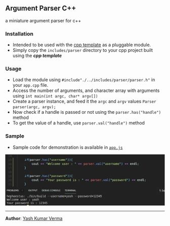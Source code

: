 ## Argument Parser C++

a miniature argument parser for c++

### Installation

- Intended to be used with the [cpp template](https://github.com/YashKumarVerma/cpp-template) as a pluggable module.
- Simply copy the `includes/parser` directory to your cpp project built using the **_cpp template_**

### Usage

- Load the module using `#include"./../includes/parser/parser.h"` in your `app.cpp` file.
- Access the number of arguments, and character array with arguments using `int main(int argc, char* argv[])`
- Create a parser instance, and feed it the `argc` and `argv` values `Parser parser(argc, argv);`
- Now check if a handle is passed or not using the `parser.has("handle")` method
- To get the value of a handle, use `parser.val("handle")` method

### Sample

- Sample code for demonstration is available in [`app.js`](./../source/app.cpp)

![Sample Code](./docs/api-mock.png)

---

**Author**: [Yash Kumar Verma](http://github.com/yashkumarverma)
